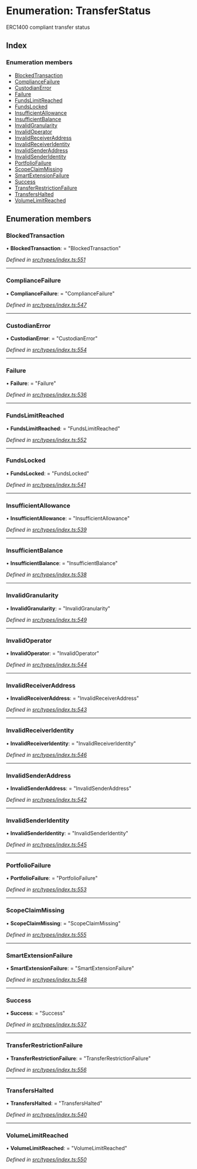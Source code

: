 # Enumeration: TransferStatus

ERC1400 compliant transfer status

## Index

### Enumeration members

* [BlockedTransaction](transferstatus.md#blockedtransaction)
* [ComplianceFailure](transferstatus.md#compliancefailure)
* [CustodianError](transferstatus.md#custodianerror)
* [Failure](transferstatus.md#failure)
* [FundsLimitReached](transferstatus.md#fundslimitreached)
* [FundsLocked](transferstatus.md#fundslocked)
* [InsufficientAllowance](transferstatus.md#insufficientallowance)
* [InsufficientBalance](transferstatus.md#insufficientbalance)
* [InvalidGranularity](transferstatus.md#invalidgranularity)
* [InvalidOperator](transferstatus.md#invalidoperator)
* [InvalidReceiverAddress](transferstatus.md#invalidreceiveraddress)
* [InvalidReceiverIdentity](transferstatus.md#invalidreceiveridentity)
* [InvalidSenderAddress](transferstatus.md#invalidsenderaddress)
* [InvalidSenderIdentity](transferstatus.md#invalidsenderidentity)
* [PortfolioFailure](transferstatus.md#portfoliofailure)
* [ScopeClaimMissing](transferstatus.md#scopeclaimmissing)
* [SmartExtensionFailure](transferstatus.md#smartextensionfailure)
* [Success](transferstatus.md#success)
* [TransferRestrictionFailure](transferstatus.md#transferrestrictionfailure)
* [TransfersHalted](transferstatus.md#transfershalted)
* [VolumeLimitReached](transferstatus.md#volumelimitreached)

## Enumeration members

###  BlockedTransaction

• **BlockedTransaction**: = "BlockedTransaction"

*Defined in [src/types/index.ts:551](https://github.com/PolymeshAssociation/polymesh-sdk/blob/46845947/src/types/index.ts#L551)*

___

###  ComplianceFailure

• **ComplianceFailure**: = "ComplianceFailure"

*Defined in [src/types/index.ts:547](https://github.com/PolymeshAssociation/polymesh-sdk/blob/46845947/src/types/index.ts#L547)*

___

###  CustodianError

• **CustodianError**: = "CustodianError"

*Defined in [src/types/index.ts:554](https://github.com/PolymeshAssociation/polymesh-sdk/blob/46845947/src/types/index.ts#L554)*

___

###  Failure

• **Failure**: = "Failure"

*Defined in [src/types/index.ts:536](https://github.com/PolymeshAssociation/polymesh-sdk/blob/46845947/src/types/index.ts#L536)*

___

###  FundsLimitReached

• **FundsLimitReached**: = "FundsLimitReached"

*Defined in [src/types/index.ts:552](https://github.com/PolymeshAssociation/polymesh-sdk/blob/46845947/src/types/index.ts#L552)*

___

###  FundsLocked

• **FundsLocked**: = "FundsLocked"

*Defined in [src/types/index.ts:541](https://github.com/PolymeshAssociation/polymesh-sdk/blob/46845947/src/types/index.ts#L541)*

___

###  InsufficientAllowance

• **InsufficientAllowance**: = "InsufficientAllowance"

*Defined in [src/types/index.ts:539](https://github.com/PolymeshAssociation/polymesh-sdk/blob/46845947/src/types/index.ts#L539)*

___

###  InsufficientBalance

• **InsufficientBalance**: = "InsufficientBalance"

*Defined in [src/types/index.ts:538](https://github.com/PolymeshAssociation/polymesh-sdk/blob/46845947/src/types/index.ts#L538)*

___

###  InvalidGranularity

• **InvalidGranularity**: = "InvalidGranularity"

*Defined in [src/types/index.ts:549](https://github.com/PolymeshAssociation/polymesh-sdk/blob/46845947/src/types/index.ts#L549)*

___

###  InvalidOperator

• **InvalidOperator**: = "InvalidOperator"

*Defined in [src/types/index.ts:544](https://github.com/PolymeshAssociation/polymesh-sdk/blob/46845947/src/types/index.ts#L544)*

___

###  InvalidReceiverAddress

• **InvalidReceiverAddress**: = "InvalidReceiverAddress"

*Defined in [src/types/index.ts:543](https://github.com/PolymeshAssociation/polymesh-sdk/blob/46845947/src/types/index.ts#L543)*

___

###  InvalidReceiverIdentity

• **InvalidReceiverIdentity**: = "InvalidReceiverIdentity"

*Defined in [src/types/index.ts:546](https://github.com/PolymeshAssociation/polymesh-sdk/blob/46845947/src/types/index.ts#L546)*

___

###  InvalidSenderAddress

• **InvalidSenderAddress**: = "InvalidSenderAddress"

*Defined in [src/types/index.ts:542](https://github.com/PolymeshAssociation/polymesh-sdk/blob/46845947/src/types/index.ts#L542)*

___

###  InvalidSenderIdentity

• **InvalidSenderIdentity**: = "InvalidSenderIdentity"

*Defined in [src/types/index.ts:545](https://github.com/PolymeshAssociation/polymesh-sdk/blob/46845947/src/types/index.ts#L545)*

___

###  PortfolioFailure

• **PortfolioFailure**: = "PortfolioFailure"

*Defined in [src/types/index.ts:553](https://github.com/PolymeshAssociation/polymesh-sdk/blob/46845947/src/types/index.ts#L553)*

___

###  ScopeClaimMissing

• **ScopeClaimMissing**: = "ScopeClaimMissing"

*Defined in [src/types/index.ts:555](https://github.com/PolymeshAssociation/polymesh-sdk/blob/46845947/src/types/index.ts#L555)*

___

###  SmartExtensionFailure

• **SmartExtensionFailure**: = "SmartExtensionFailure"

*Defined in [src/types/index.ts:548](https://github.com/PolymeshAssociation/polymesh-sdk/blob/46845947/src/types/index.ts#L548)*

___

###  Success

• **Success**: = "Success"

*Defined in [src/types/index.ts:537](https://github.com/PolymeshAssociation/polymesh-sdk/blob/46845947/src/types/index.ts#L537)*

___

###  TransferRestrictionFailure

• **TransferRestrictionFailure**: = "TransferRestrictionFailure"

*Defined in [src/types/index.ts:556](https://github.com/PolymeshAssociation/polymesh-sdk/blob/46845947/src/types/index.ts#L556)*

___

###  TransfersHalted

• **TransfersHalted**: = "TransfersHalted"

*Defined in [src/types/index.ts:540](https://github.com/PolymeshAssociation/polymesh-sdk/blob/46845947/src/types/index.ts#L540)*

___

###  VolumeLimitReached

• **VolumeLimitReached**: = "VolumeLimitReached"

*Defined in [src/types/index.ts:550](https://github.com/PolymeshAssociation/polymesh-sdk/blob/46845947/src/types/index.ts#L550)*
